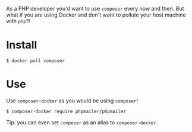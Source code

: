 As a PHP developer you'd want to use `composer` every now and then. But what if you are using Docker and don't want to pollute your host machine with `php`?!

# Install
```
$ docker pull composer
```

# Use
Use `composer-docker` as you would be using `composer`!
```
$ composer-docker require phpmailer/phpmailer
```

Tip: you can even set `composer` as an alias to `composer-docker`.
